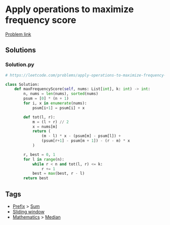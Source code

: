 # Apply operations to maximize frequency score

[Problem link](https://leetcode.com/problems/apply-operations-to-maximize-frequency-score/)

## Solutions


### Solution.py
```py
# https://leetcode.com/problems/apply-operations-to-maximize-frequency-score/

class Solution:
    def maxFrequencyScore(self, nums: List[int], k: int) -> int:
        n, nums = len(nums), sorted(nums)
        psum = [0] * (n + 1)
        for i, x in enumerate(nums):
            psum[i+1] = psum[i] + x

        def tot(l, r):
            m = (l + r) // 2
            x = nums[m]
            return (
                (m - l) * x - (psum[m] - psum[l]) +
                (psum[r+1] - psum[m + 1]) - (r - m) * x
            )

        r, best = 0, 1
        for l in range(n):
            while r < n and tot(l, r) <= k:
                r += 1
            best = max(best, r - l)
        return best
```
## Tags

* [Prefix](/README.md#Prefix) > [Sum](/README.md#Prefix-Sum)
* [Sliding window](/README.md#Sliding_window)
* [Mathematics](/README.md#Mathematics) > [Median](/README.md#Mathematics-Median)
